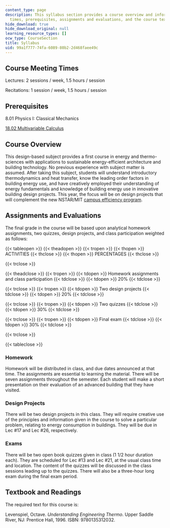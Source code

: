 ```yaml
---
content_type: page
description: This syllabus section provides a course overview and information on meeting
  times, prerequisites, assignments and evaluations, and the course textbook.
hide_download: true
hide_download_original: null
learning_resource_types: []
ocw_type: CourseSection
title: Syllabus
uid: 99a1f777-74fa-6089-80b2-2d468faee49c
---
```


Course Meeting Times
--------------------

Lectures: 2 sessions / week, 1.5 hours / session

Recitations: 1 session / week, 1.5 hours / session

Prerequisites
-------------

8.01 Physics I: Classical Mechanics

[18.02 Multivariable Calculus](/courses/18-02-multivariable-calculus-fall-2007)

Course Overview
---------------

This design-based subject provides a first course in energy and thermo-sciences with applications to sustainable energy-efficient architecture and building technology. No previous experience with subject matter is assumed. After taking this subject, students will understand introductory thermodynamics and heat transfer, know the leading order factors in building energy use, and have creatively employed their understanding of energy fundamentals and knowledge of building energy use in innovative building design projects. This year, the focus will be on design projects that will complement the new NSTAR/MIT [campus efficiency program](http://web.mit.edu/newsoffice/2010/nstar-mit-0526.html).

Assignments and Evaluations
---------------------------

The final grade in the course will be based upon analytical homework assignments, two quizzes, design projects, and class participation weighted as follows:

{{< tableopen >}}
{{< theadopen >}}
{{< tropen >}}
{{< thopen >}}
ACTIVITIES
{{< thclose >}}
{{< thopen >}}
PERCENTAGES
{{< thclose >}}

{{< trclose >}}

{{< theadclose >}}
{{< tropen >}}
{{< tdopen >}}
Homework assignments and class participation
{{< tdclose >}}
{{< tdopen >}}
20%
{{< tdclose >}}

{{< trclose >}}
{{< tropen >}}
{{< tdopen >}}
Two design projects
{{< tdclose >}}
{{< tdopen >}}
20%
{{< tdclose >}}

{{< trclose >}}
{{< tropen >}}
{{< tdopen >}}
Two quizzes
{{< tdclose >}}
{{< tdopen >}}
30%
{{< tdclose >}}

{{< trclose >}}
{{< tropen >}}
{{< tdopen >}}
Final exam
{{< tdclose >}}
{{< tdopen >}}
30%
{{< tdclose >}}

{{< trclose >}}

{{< tableclose >}}

### Homework

Homework will be distributed in class, and due dates announced at that time. The assignments are essential to learning the material. There will be seven assignments throughout the semester. Each student will make a short presentation on their evaluation of an advanced building that they have visited.

### Design Projects

There will be two design projects in this class. They will require creative use of the principles and information given in the course to solve a particular problem, relating to energy consumption in buildings. They will be due in Lec #17 and Lec #26, respectively.

### Exams

There will be two open book quizzes given in class (1 1/2 hour duration each). They are scheduled for Lec #13 and Lec #21, at the usual class time and location. The content of the quizzes will be discussed in the class sessions leading up to the quizzes. There will also be a three-hour long exam during the final exam period.

Textbook and Readings
---------------------

The required text for this course is:

Levenspiel, Octave. _Understanding Engineering Thermo_. Upper Saddle River, NJ: Prentice Hall, 1996. ISBN: 9780135312032.
